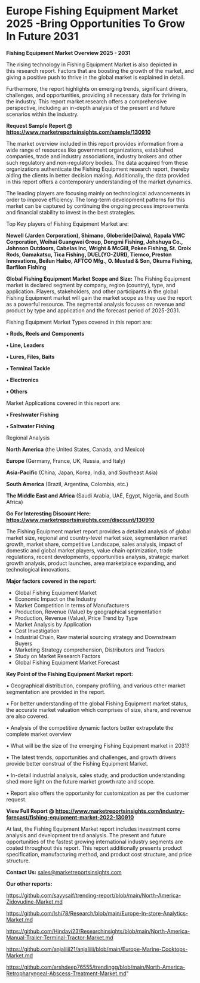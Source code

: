 # Europe Fishing Equipment Market 2025 -Bring Opportunities To Grow In Future 2031

<Strong> Fishing Equipment Market Overview 2025 - 2031</strong>

The rising technology in Fishing Equipment Market is also depicted in this research report. Factors that are boosting the growth of the market, and giving a positive push to thrive in the global market is explained in detail.

Furthermore, the report highlights on emerging trends, significant drivers, challenges, and opportunities, providing all necessary data for thriving in the industry. This report market research offers a comprehensive perspective, including an in-depth analysis of the present and future scenarios within the industry.

<strong>Request Sample Report @ <a href=https://www.marketreportsinsights.com/sample/130910>https://www.marketreportsinsights.com/sample/130910</a></strong>

The market overview included in this report provides information from a wide range of resources like government organizations, established companies, trade and industry associations, industry brokers and other such regulatory and non-regulatory bodies. The data acquired from these organizations authenticate the Fishing Equipment research report, thereby aiding the clients in better decision making. Additionally, the data provided in this report offers a contemporary understanding of the market dynamics.

The leading players are focusing mainly on technological advancements in order to improve efficiency. The long-term development patterns for this market can be captured by continuing the ongoing process improvements and financial stability to invest in the best strategies.

Top Key players of Fishing Equipment Market are:

<strong>Newell (Jarden Corporation), Shimano, Globeride(Daiwa), Rapala VMC Corporation, Weihai Guangwei Group, Dongmi Fishing, Johshuya Co., Johnson Outdoors, Cabelas Inc, Wright & McGill, Pokee Fishing, St. Croix Rods, Gamakatsu, Tica Fishing, DUEL(YO-ZURI), Tiemco, Preston Innovations, Beilun Haibo, AFTCO Mfg., O. Mustad & Son, Okuma Fishing, Barfilon Fishing</strong>

<strong><b>Global Fishing Equipment Market Scope and Size:</b></strong>
The Fishing Equipment market is declared segment by company, region (country), type, and application. Players, stakeholders, and other participants in the global Fishing Equipment market will gain the market scope as they use the report as a powerful resource. The segmental analysis focuses on revenue and product by type and application and the forecast period of 2025-2031.

Fishing Equipment Market Types covered in this report are:

<strong>• Rods, Reels and Components

• Line, Leaders

• Lures, Files, Baits

• Terminal Tackle

• Electronics

• Others</strong>

Market Applications covered in this report are:

<strong>• Freshwater Fishing

• Saltwater Fishing</strong> 

Regional Analysis

<strong>North America</strong> (the United States, Canada, and Mexico)

<strong>Europe</strong> (Germany, France, UK, Russia, and Italy)

<strong>Asia-Pacific</strong> (China, Japan, Korea, India, and Southeast Asia)

<strong>South America</strong> (Brazil, Argentina, Colombia, etc.)

<strong>The Middle East and Africa</strong> (Saudi Arabia, UAE, Egypt, Nigeria, and South Africa)

<strong>Go For Interesting Discount Here: <a href=https://www.marketreportsinsights.com/discount/130910>https://www.marketreportsinsights.com/discount/130910</a></strong>

The Fishing Equipment market report provides a detailed analysis of global market size, regional and country-level market size, segmentation market growth, market share, competitive Landscape, sales analysis, impact of domestic and global market players, value chain optimization, trade regulations, recent developments, opportunities analysis, strategic market growth analysis, product launches, area marketplace expanding, and technological innovations.

<strong><b>Major factors covered in the report:</b></strong>
<ul>
  <li>Global Fishing Equipment Market </li>
  <li>Economic Impact on the Industry</li>
  <li>Market Competition in terms of Manufacturers</li>
  <li>Production, Revenue (Value) by geographical segmentation</li>
  <li>Production, Revenue (Value), Price Trend by Type</li>
  <li>Market Analysis by Application</li>
  <li>Cost Investigation</li>
  <li>Industrial Chain, Raw material sourcing strategy and Downstream Buyers</li>
  <li>Marketing Strategy comprehension, Distributors and Traders</li>
  <li>Study on Market Research Factors</li>
  <li>Global Fishing Equipment Market Forecast</li>
</ul>

<strong><b>Key Point of the Fishing Equipment Market report:</b></strong>

• Geographical distribution, company profiling, and various other market segmentation are provided in the report.

• For better understanding of the global Fishing Equipment market status, the accurate market valuation which comprises of size, share, and revenue are also covered.

• Analysis of the competitive dynamic factors better extrapolate the complete market overview

• What will be the size of the emerging Fishing Equipment market in 2031?

• The latest trends, opportunities and challenges, and growth drivers provide better construal of the Fishing Equipment Market.

• In-detail industrial analysis, sales study, and production understanding shed more light on the future market growth rate and scope.

• Report also offers the opportunity for customization as per the customer request.

<strong><b>View Full Report @ <a href=https://www.marketreportsinsights.com/industry-forecast/fishing-equipment-market-2022-130910>https://www.marketreportsinsights.com/industry-forecast/fishing-equipment-market-2022-130910</a></b></strong>


At last, the Fishing Equipment Market report includes investment come analysis and development trend analysis. The present and future opportunities of the fastest growing international industry segments are coated throughout this report. This report additionally presents product specification, manufacturing method, and product cost structure, and price structure.

<strong>Contact Us:</strong>
sales@marketreportsinsights.com

<strong>Our other reports:</strong>

<a href=https://github.com/sayysaif/trending-report/blob/main/North-America-Zidovudine-Market.md>https://github.com/sayysaif/trending-report/blob/main/North-America-Zidovudine-Market.md</a>

<a href=https://github.com/Ishi78/Research/blob/main/Europe-In-store-Analytics-Market.md>https://github.com/Ishi78/Research/blob/main/Europe-In-store-Analytics-Market.md</a>

<a href=https://github.com/Hindavi23/Researchinsights/blob/main/North-America-Manual-Trailer-Terminal-Tractor-Market.md>https://github.com/Hindavi23/Researchinsights/blob/main/North-America-Manual-Trailer-Terminal-Tractor-Market.md</a>

<a href=https://github.com/anjaliiii21/anjaliiii/blob/main/Europe-Marine-Cooktops-Market.md>https://github.com/anjaliiii21/anjaliiii/blob/main/Europe-Marine-Cooktops-Market.md</a>

<a href=https://github.com/arshdeep76555/trendingg/blob/main/North-America-Retropharyngeal-Abscess-Treatment-Market.md>https://github.com/arshdeep76555/trendingg/blob/main/North-America-Retropharyngeal-Abscess-Treatment-Market.md</a>"
